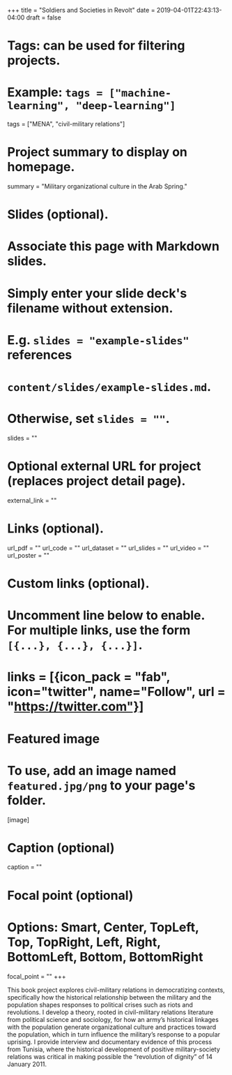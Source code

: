 +++
title = "Soldiers and Societies in Revolt"
date = 2019-04-01T22:43:13-04:00
draft = false

# Tags: can be used for filtering projects.
# Example: `tags = ["machine-learning", "deep-learning"]`
tags = ["MENA", "civil-military relations"]

# Project summary to display on homepage.
summary = "Military organizational culture in the Arab Spring."

# Slides (optional).
#   Associate this page with Markdown slides.
#   Simply enter your slide deck's filename without extension.
#   E.g. `slides = "example-slides"` references 
#   `content/slides/example-slides.md`.
#   Otherwise, set `slides = ""`.
slides = ""

# Optional external URL for project (replaces project detail page).
external_link = ""

# Links (optional).
url_pdf = ""
url_code = ""
url_dataset = ""
url_slides = ""
url_video = ""
url_poster = ""

# Custom links (optional).
#   Uncomment line below to enable. For multiple links, use the form `[{...}, {...}, {...}]`.
# links = [{icon_pack = "fab", icon="twitter", name="Follow", url = "https://twitter.com"}]

# Featured image
# To use, add an image named `featured.jpg/png` to your page's folder. 
[image]
  # Caption (optional)
  caption = ""

  # Focal point (optional)
  # Options: Smart, Center, TopLeft, Top, TopRight, Left, Right, BottomLeft, Bottom, BottomRight
  focal_point = ""
+++

This book project explores civil-military relations in democratizing contexts, specifically how the historical relationship between the military and the population shapes responses to political crises such as riots and revolutions. I develop a theory, rooted in civil-military relations literature from political science and sociology, for how an army’s historical linkages with the population generate organizational culture and practices toward the population, which in turn influence the military’s response to a popular uprising. I provide interview and documentary evidence of this process from Tunisia, where the historical development of positive military-society relations was critical in making possible the “revolution of dignity” of 14 January 2011.

